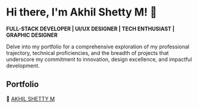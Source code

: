 # Hi there, I'm Akhil Shetty M! 👋

**FULL-STACK DEVELOPER | UI/UX DESIGNER | TECH ENTHUSIAST | GRAPHIC DESIGNER**

Delve into my portfolio for a comprehensive exploration of my professional trajectory, technical proficiencies, and the breadth of projects that underscore my commitment to innovation, design excellence, and impactful development.

## Portfolio

🔗 [AKHIL SHETTY M](https://akhilshettym.vercel.app)
